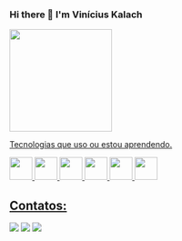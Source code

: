 ### Hi there 👋 I'm Vinícius Kalach

<div>
<a href="https://github.com/viniciuskalach">
<img loading="lazy" height="180em" src="https://github-readme-stats.vercel.app/api/top-langs/?username=viniciuskalach&layout=compact&langs_count=7&theme=bear"/>
</div>

Tecnologias que uso ou estou aprendendo.

<img loading="lazy" src="https://cdn.jsdelivr.net/gh/devicons/devicon/icons/java/java-original.svg" width="40" height="40"/> <img loading="lazy" src="https://cdn.jsdelivr.net/gh/devicons/devicon/icons/javascript/javascript-original.svg" width="40" height="40"/> <img loading="lazy" src="https://cdn.jsdelivr.net/gh/devicons/devicon/icons/typescript/typescript-plain.svg" width="40" height="40"/> <img loading="lazy" src="https://cdn.jsdelivr.net/gh/devicons/devicon/icons/react/react-original.svg" width="40" height="40" /> 
<img loading="lazy" src="https://cdn.jsdelivr.net/gh/devicons/devicon/icons/nodejs/nodejs-original.svg" width="40" height="40"/> <img src="https://cdn.jsdelivr.net/gh/devicons/devicon/icons/mysql/mysql-original.svg" width="40" height="40"/>

## Contatos:

<div>
<a href="https://instagram.com/vini_jkfcato" target="_blank"><img loading="lazy" src="https://img.shields.io/badge/-Instagram-%23E4405F?style=for-the-badge&logo=instagram&logoColor=white" target="_blank"></a>
<a href = "mailto:vkfcato@protonmail.com"><img loading="lazy" src="https://img.shields.io/badge/ProtonMail-8B89CC?style=for-the-badge&logo=protonmail&logoColor=white" target="_blank"></a>
<a href="https://www.linkedin.com/in/vinícius-kalach-freitas-cato-a91951192" target="_blank"><img loading="lazy" src="https://img.shields.io/badge/-LinkedIn-%230077B5?style=for-the-badge&logo=linkedin&logoColor=white" target="_blank"></a>   
</div>
